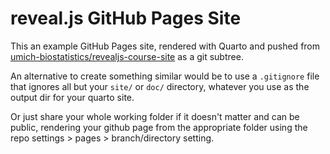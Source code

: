 # reveal.js GitHub Pages Site

This an example GitHub Pages site, rendered with Quarto and pushed from 
[umich-biostatistics/revealjs-course-site](https://github.com/umich-biostatistics/revealjs-course-site)
as a git subtree.

An alternative to create something similar would be to use a `.gitignore` file
that ignores all but your `site/` or `doc/` directory, whatever you use as
the output dir for your quarto site.

Or just share your whole working folder if it doesn't matter and can be public,
rendering your github page from the appropriate folder using the repo settings >
pages > branch/directory setting.
